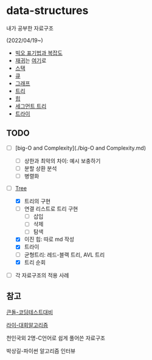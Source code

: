 # data-structures

내가 공부한 자료구조

(2022/04/19~)

- [빅오 표기법과 복잡도](https://github.com/leegwae/data-structure/blob/main/big-O%20and%20Complexity.md)
- [재귀](https://github.com/leegwae/data-structure/blob/main/README.md)는 [여기](https://github.com/leegwae/data-structure/blob/main/Recursion.md)로
- [스택](https://github.com/leegwae/data-structures/blob/main/Stack.md)
- [큐](https://github.com/leegwae/data-structures/blob/main/Queue.md)
- [그래프](https://github.com/leegwae/data-structures/blob/main/Graph.md)
- [트리](https://github.com/leegwae/data-structures/blob/main/Tree.md)
- [힙](https://github.com/leegwae/data-structures/blob/main/Heap.md)
- [세그먼트 트리](https://github.com/leegwae/data-structures/blob/main/Segment%20Tree.md)
- [트라이](https://github.com/leegwae/data-structures/blob/main/Trie.md)



## TODO

- [ ] [big-O and Complexity](./big-O and Complexity.md)
  - [ ] 상한과 최악의 차이: 예시 보충하기
  - [ ] 분할 상환 분석
  - [ ] 병렬화
- [ ] [Tree](./Tree.md)
  - [x] 트리의 구현
  - [ ] 연결 리스트로 트리 구현
    - [ ] 삽입
    - [ ] 삭제
    - [ ] 탐색
  - [x] 이진 힙: 따로 md 작성
  - [x] 트라이
  - [ ] 균형트리: 레드-블랙 트리, AVL 트리
  - [x] 트리 순회
- [ ] 각 자료구조의 적용 사례




## 참고

[큰돌-코딩테스트대비](https://blog.naver.com/jhc9639/222283814653)

[라이-대회알고리즘](https://blog.naver.com/kks227/220769859177)

천인국외 2명-C언어로 쉽게 풀어쓴 자료구조

박상길-파이썬 알고리즘 인터뷰

